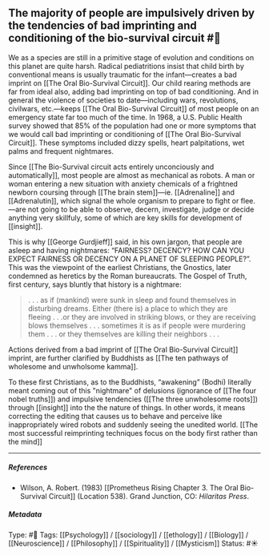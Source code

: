 ## The majority of people are impulsively driven by the tendencies of bad imprinting and conditioning of the bio-survival circuit #🧠 

We as a species are still in a primitive stage of evolution and conditions on this planet are quite harsh. Radical pediatritions insist that child birth by conventional means is usually traumatic for the infant—creates a bad imprint on [[The Oral Bio-Survival Circuit]]. Our child rearing methods are far from ideal also, adding bad imprinting on top of bad conditioning. And in general the violence of societies to date—including wars, revolutions, civilwars, etc.—keeps [[The Oral Bio-Survival Circuit]] of most people on an emergency state far too much of the time. In 1968, a U.S. Public Health survey showed that 85% of the population had one or more symptoms that we would call bad imprinting or conditioning of [[The Oral Bio-Survival Circuit]]. These symptoms included dizzy spells, heart palpitations, wet palms and frequent nightmares.

Since [[The Bio-Survival circuit acts entirely unconciously and automatically]], most people are almost as mechanical as robots. A man or woman entering a new situation with anxiety chemicals of a frightned newborn coursing through [[The brain stem]]—ie. [[Adrenaline]] and [[Adrenalutin]], which signal the whole organism to prepare to fight or flee.—are not going to be able to observe, decern, investigate, judge or decide anything very skillfuly, some of which are key skills for development of [[insight]].

This is why [[George Gurdjieff]] said, in his own jargon, that people are asleep and having nightmares: “FAIRNESS? DECENCY? HOW CAN YOU EXPECT FAIRNESS OR DECENCY ON A PLANET OF SLEEPING PEOPLE?”. This was the viewpoint of the earliest Christians, the Gnostics, later condemned as heretics by the Roman bureaucrats. The Gospel of Truth, first century, says bluntly that history is a nightmare:

> . . . as if (mankind) were sunk in sleep and found themselves in disturbing dreams. Either (there is) a place to which they are fleeing . . .or they are involved in striking blows, or they are receiving blows themselves . . . sometimes it is as if people were murdering them . . . or they themselves are killing their neighbors . . . 

Actions derived from a bad imprint of [[The Oral Bio-Survival Circuit]] imprint, are further clarified by Buddhists as [[The ten pathways of wholesome and unwholsome kamma]].

To these first Christians, as to the Buddhists, “awakening” (Bodhi) literally meant coming out of this "nightmare" of delusions (ignorance of [[The four nobel truths]]) and impulsive tendencies ([[The three unwholesome roots]]) through [[insight]] into the the nature of things. In other words, it means correcting the editing that causes us to behave and perceive like inappropriately wired robots and suddenly seeing the unedited world. [[The most successful reimprinting techniques focus on the body first rather than the mind]]

___

##### References

- Wilson, A. Robert. (1983) [[Prometheus Rising Chapter 3. The Oral Bio-Survival Circuit]] (Location 538). Grand Junction, CO: _Hilaritas Press_.

##### Metadata

Type: #🔴 
Tags: [[Psychology]] / [[sociology]] / [[ethology]] / [[Biology]] / [[Neuroscience]] / [[Philosophy]] / [[Spirituality]] / [[Mysticism]] 
Status: #☀️ 